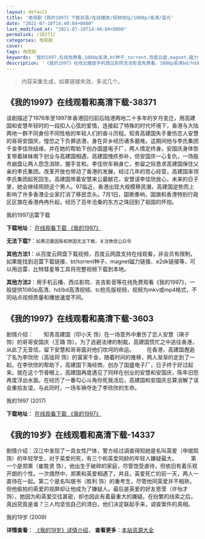 ```yaml
---
layout: default
title: '电视剧《我的1997》下载资源/在线播放/视频地址/1080p/高清/蓝光'
date: "2021-07-10T14:40:04+0800"
last_modified_at: "2021-07-10T14:40:04+0800"
permalink: /38371/
categories: 电视剧
cover:
tags: 电视剧
keywords: '我的1997,在线免费看,1080p高清,bt种子,torrent,百度云盘,magnet,磁力链,迅雷下载资源'
description: '《我的1997》在线云播放手机西瓜影院吉吉影音免费看，1080p高清bd/hd未删减完整版和tc抢先枪版，mkv/mp4格式，附带bt/torrent种子、magnet/磁力链、百度云盘、网盘资源迅雷下载链接'
---
```


>内容采集生成，如果链接失效，多试几个。


## 《我的1997》在线观看和高清下载-38371

该剧描述了1976年至1997年香港回归前后陆港两地二十多年的岁月变迁，用高建国和安慧年轻时的一段扣人心弦的爱情，连接起了特殊的时代坏境下，香港与大陆两地一群不同身份不同性格的年轻人们的奋斗历程。知青高建国失手重伤恋人安慧的哥哥安国庆，惶恐之下负罪逃港，身在异乡经历诸多磨难。这期间他与李氏集团千金李佳欣结缘，并在她的帮助下创办国盛电子厂，两人情定终身。安国庆身体恢复带着妹妹南下创业与高建国相遇，高建国愧疚弥补，但安国庆一心复仇，一场股市崩盘让两人怨念消除，握手言和。李佳欣车祸身亡，弥留之际恳求高建国保住父亲的李氏集团。改革开放也带动了香港的发展，经过几年的苦心经营，高建国率领李氏集团起死回生。高建国带着安慧来公墓献花，安慧请李佳欣放心，未来的日子里，她会继续照顾这个男人。97临近，香港出现大规模移民潮，高建国逆势而上影响了许多香港企业家打消了移民念头。7月1日，国歌奏响，国旗和香港特别行政区区旗在香港冉冉升起，经历了百年沧桑的东方之珠回到了祖国的怀抱。


我的1997迅雷下载

**下载地址**： [在线观看下载 《我的1997》](https://www.993dy.com//vod-detail-id-26571.html) 


**无法下载?**：`如果迅雷因版权原因无法下载，关注微信公众号 `

**其他方法1**：从百度云网盘下载视频，百度云网盘支持在线观看，非会员有限制，如果能找到迅雷下载链接、bt/torrent种子、magnet磁力链接、e2dk链接等，可以用迅雷、比特彗星等工具将完整视频下载到本地。

**其他方法2**：用手机云播、西瓜影院、吉吉影音等在线免费观看《我的1997》，一般提供1080p高清、hd/bd高清视频、tc抢先版视频，视频为mkv或mp4格式，不同站点视频质量和播放速度不同。


## 《我的1997》在线观看和高清下载-3603

剧情介绍：　　知青高建国（印小天 饰）在一场意外中重伤了恋人安慧（瑛子 饰）的哥哥安国庆（王璐 饰）。为了逃避法律的制裁，高建国慌忙之中逃往香港，从此了无音信，留下安慧和哥哥面对他们坎坷的命运。 　　在香港，高建国邂逅了名为李欣欣（高珑珂 饰）的富家千金，随着时间的推移，两人渐渐的走到了一起。在李欣欣的帮助下，高建国下海经商，创办了国盛电子厂，日子终于好过起来。就在这个节骨眼上，高建国再度遇见了同样在创业的安慧和安国庆，陈年旧怨再度浮出水面。在经历了一番勾心斗角你死我活后，高建国和安国庆总算消解了误会重拾友谊，与此同时，一场车祸夺走了李欣欣的生命。


我的1997 (2017)

**下载地址**： [在线观看下载 《我的1997》](https://www.btbtdy.me/btdy/dy11287.html) 


## 《我的19岁》在线观看和高清下载-14337

剧情介绍：汉江中发现了一具女性尸体，警方经过调查得知她是名叫英爱（申珉熙 饰）的年轻学生，对于英爱的死，有三个和英爱同龄的年轻人嫌疑最大。  　　第一个是郑熏（崔胜贤 饰），他出生于破碎的家庭，尽管饱受虐待，但依旧有着乐观开朗的个性。一次偶然中，郑熏和英爱相遇了，并且，英爱死亡的前一天，两人一直待在一起。第二个是名叫珉书（胜利 饰）的重考生，尽管他同英爱并不相熟，但他偷拍的英爱的视屏却让他成为了嫌疑人。最后是英爱的好友恩莹（许怡才 饰），她因为和英爱交往甚密，却也因此有着最重大的嫌疑。在纷繁的线索之后，真凶究竟是谁？三人均坚信自己的清白，他们决定联起手来，调查案件的真相。


我的19岁 (2009)

**详情查看**： [《我的19岁》详情介绍](/movie/14337/)， **查看更多**：[本站资源大全](/movie/t/all/)

